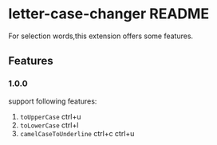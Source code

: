 # letter-case-changer README

For selection words,this extension offers some features.

## Features

### 1.0.0

support following features:

1. `toUpperCase` ctrl+u
2. `toLowerCase` ctrl+l
3. `camelCaseToUnderline` ctrl+c ctrl+u
